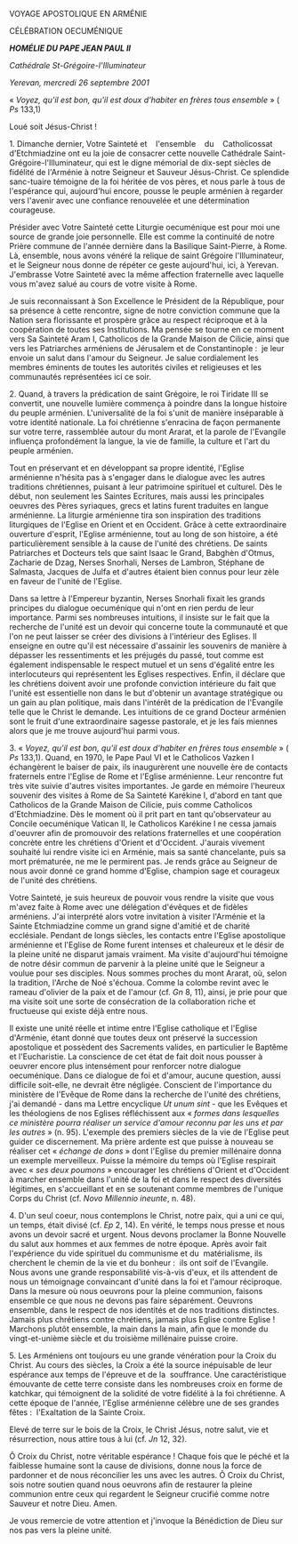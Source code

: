 VOYAGE APOSTOLIQUE EN ARMÉNIE

CÉLÉBRATION OECUMÉNIQUE

***HOMÉLIE DU PAPE JEAN PAUL II***

*Cathédrale St-Grégoire-l'Illuminateur*

*Yerevan, mercredi 26 septembre 2001*

« *Voyez, qu'il est bon, qu'il est doux d'habiter en frères tous ensemble* » ( *Ps* 133,1)

Loué soit Jésus-Christ !

1. Dimanche dernier, Votre Sainteté et    l'ensemble    du    Catholicossat d'Etchmiadzine ont eu la joie de consacrer cette nouvelle Cathédrale Saint-Grégoire-l'Illuminateur, qui est le digne mémorial de dix-sept siècles de fidélité de l'Arménie à notre Seigneur et Sauveur Jésus-Christ. Ce splendide sanc-tuaire témoigne de la foi héritée de vos pères, et nous parle à tous de l'espérance qui, aujourd'hui encore, pousse le peuple arménien à regarder vers l'avenir avec une confiance renouvelée et une détermination courageuse.

Présider avec Votre Sainteté cette Liturgie oecuménique est pour moi une source de grande joie personnelle. Elle est comme la continuité de notre Prière commune de l'année dernière dans la Basilique Saint-Pierre, à Rome. Là, ensemble, nous avons vénéré la relique de saint Grégoire l'Illuminateur, et le Seigneur nous donne de répéter ce geste aujourd'hui, ici, à Yerevan. J'embrasse Votre Sainteté avec la même affection fraternelle avec laquelle vous m'avez salué au cours de votre visite à Rome.

Je suis reconnaissant à Son Excellence le Président de la République, pour sa présence à cette rencontre, signe de notre conviction commune que la Nation sera florissante et prospère grâce au respect réciproque et à la coopération de toutes ses Institutions. Ma pensée se tourne en ce moment vers Sa Sainteté Aram I, Catholicos de la Grande Maison de Cilicie, ainsi que vers les Patriarches arméniens de Jérusalem et de Constantinople :  je leur envoie un salut dans l'amour du Seigneur. Je salue cordialement les membres éminents de toutes les autorités civiles et religieuses et les communautés représentées ici ce soir.

2. Quand, à travers la prédication de saint Grégoire, le roi Tiridate III se convertit, une nouvelle lumière commença à poindre dans la longue histoire du peuple arménien. L'universalité de la foi s'unit de manière inséparable à votre identité nationale. La foi chrétienne s'enracina de façon permanente sur votre terre, rassemblée autour du mont Ararat, et la parole de l'Evangile influença profondément la langue, la vie de famille, la culture et l'art du peuple arménien.

Tout en préservant et en développant sa propre identité, l'Eglise arménienne n'hésita pas à s'engager dans le dialogue avec les autres traditions chrétiennes, puisant à leur patrimoine spirituel et culturel. Dès le début, non seulement les Saintes Ecritures, mais aussi les principales oeuvres des Pères syriaques, grecs et latins furent traduites en langue arménienne. La liturgie arménienne tira son inspiration des traditions liturgiques de l'Eglise en Orient et en Occident. Grâce à cette extraordinaire ouverture d'esprit, l'Eglise arménienne, tout au long de son histoire, a été particulièrement sensible à la cause de l'unité des chrétiens. De saints Patriarches et Docteurs tels que saint Isaac le Grand, Babghèn d'Otmus, Zacharie de Dzag, Nerses Snorhali, Nerses de Lambron, Stéphane de Salmasta, Jacques de Julfa et d'autres étaient bien connus pour leur zèle en faveur de l'unité de l'Eglise.

Dans sa lettre à l'Empereur byzantin, Nerses Snorhali fixait les grands principes du dialogue oecuménique qui n'ont en rien perdu de leur importance. Parmi ses nombreuses intuitions, il insiste sur le fait que la recherche de l'unité est un devoir qui concerne toute la communauté et que l'on ne peut laisser se créer des divisions à l'intérieur des Eglises. Il enseigne en outre qu'il est nécessaire d'assainir les souvenirs de manière à dépasser les ressentiments et les préjugés du passé, tout comme est également indispensable le respect mutuel et un sens d'égalité entre les interlocuteurs qui représentent les Eglises respectives. Enfin, il déclare que les chrétiens doivent avoir une profonde conviction intérieure du fait que l'unité est essentielle non dans le but d'obtenir un avantage stratégique ou un gain au plan politique, mais dans l'intérêt de la prédication de l'Evangile telle que le Christ le demande. Les intuitions de ce grand Docteur arménien sont le fruit d'une extraordinaire sagesse pastorale, et je les fais miennes alors que je me trouve aujourd'hui parmi vous.

3. « *Voyez, qu'il est bon, qu'il est doux d'habiter en frères tous ensemble* » ( *Ps* 133,1). Quand, en 1970, le Pape Paul VI et le Catholicos Vazken I échangèrent le baiser de paix, ils inaugurèrent une nouvelle ère de contacts fraternels entre l'Eglise de Rome et l'Eglise arménienne. Leur rencontre fut très vite suivie d'autres visites importantes. Je garde en mémoire l'heureux souvenir des visites à Rome de Sa Sainteté Karékine I, d'abord en tant que Catholicos de la Grande Maison de Cilicie, puis comme Catholicos d'Etchmiadzine. Dès le moment où il prit part en tant qu'observateur au Concile oecuménique Vatican II, le Catholicos Karékine I ne cessa jamais d'oeuvrer afin de promouvoir des relations fraternelles et une coopération concrète entre les chrétiens d'Orient et d'Occident. J'aurais vivement souhaité lui rendre visite ici en Arménie, mais sa santé chancelante, puis sa mort prématurée, ne me le permirent pas. Je rends grâce au Seigneur de nous avoir donné ce grand homme d'Eglise, champion sage et courageux de l'unité des chrétiens.

Votre Sainteté, je suis heureux de pouvoir vous rendre la visite que vous m'avez faite à Rome avec une délégation d'évêques et de fidèles arméniens. J'ai interprété alors votre invitation à visiter l'Arménie et la Sainte Etchmiadzine comme un grand signe d'amitié et de charité ecclésiale. Pendant de longs siècles, les contacts entre l'Eglise apostolique arménienne et l'Eglise de Rome furent intenses et chaleureux et le désir de la pleine unité ne disparut jamais vraiment. Ma visite d'aujourd'hui témoigne de notre désir commun de parvenir à la pleine unité que le Seigneur a voulue pour ses disciples. Nous sommes proches du mont Ararat, où, selon la tradition, l'Arche de Noé s'échoua. Comme la colombe revint avec le rameau d'olivier de la paix et de l'amour (cf. *Gn* 8, 11), ainsi, je prie pour que ma visite soit une sorte de consécration de la collaboration riche et fructueuse qui existe déjà entre nous.

Il existe une unité réelle et intime entre l'Eglise catholique et l'Eglise d'Arménie, étant donné que toutes deux ont préservé la succession apostolique et possèdent des Sacrements valides, en particulier le Baptême et l'Eucharistie. La conscience de cet état de fait doit nous pousser à oeuvrer encore plus intensément pour renforcer notre dialogue oecuménique. Dans ce dialogue de foi et d'amour, aucune question, aussi difficile soit-elle, ne devrait être négligée. Conscient de l'importance du ministère de l'Evêque de Rome dans la recherche de l'unité des chrétiens, j'ai demandé - dans ma Lettre encyclique *Ut unum sint* - que les Evêques et les théologiens de nos Eglises réfléchissent aux « *formes dans lesquelles ce ministère pourra réaliser un service d'amour reconnu par les uns et par les autres* » (n. 95). L'exemple des premiers siècles de la vie de l'Eglise peut guider ce discernement. Ma prière ardente est que puisse à nouveau se réaliser cet « *échange de dons* » dont l'Eglise du premier millénaire donna un exemple merveilleux. Puisse la mémoire du temps où l'Eglise respirait avec « *ses deux poumons* » encourager les chrétiens d'Orient et d'Occident à marcher ensemble dans l'unité de la foi et dans le respect des diversités légitimes, en s'accueillant et en se soutenant comme membres de l'unique Corps du Christ (cf. *Novo Millennio ineunte*, n. 48).

4. D'un seul coeur, nous contemplons le Christ, notre paix, qui a uni ce qui, un temps, était divisé (cf. *Ep* 2, 14). En vérité, le temps nous presse et nous avons un devoir sacré et urgent. Nous devons proclamer la Bonne Nouvelle du salut aux hommes et aux femmes de notre époque. Après avoir fait l'expérience du vide spirituel du communisme et du  matérialisme, ils cherchent le chemin de la vie et du bonheur :  ils ont soif de l'Evangile. Nous avons une grande responsabilité vis-à-vis d'eux, et ils attendent de nous un témoignage convaincant d'unité dans la foi et l'amour réciproque. Dans la mesure où nous oeuvrons pour la pleine communion, faisons ensemble ce que nous ne devons pas faire séparément. Oeuvrons ensemble, dans le respect de nos identités et de nos traditions distinctes. Jamais plus chrétiens contre chrétiens, jamais plus Eglise contre Eglise ! Marchons plutôt ensemble, la main dans la main, afin que le monde du vingt-et-unième siècle et du troisième millénaire puisse croire.

5. Les Arméniens ont toujours eu une grande vénération pour la Croix du Christ. Au cours des siècles, la Croix a été la source inépuisable de leur espérance aux temps de l'épreuve et de la  souffrance. Une caractéristique émouvante de cette terre consiste dans les nombreuses croix en forme de katchkar, qui témoignent de la solidité de votre fidélité à la foi chrétienne. A cette époque de l'année, l'Eglise arménienne célèbre une de ses grandes fêtes :  l'Exaltation de la Sainte Croix.

Elevé de terre sur le bois de la Croix, le Christ Jésus, notre salut, vie et résurrection, nous attire tous à lui (cf. *Jn* 12, 32).

Ô Croix du Christ, notre véritable espérance ! Chaque fois que le péché et la faiblesse humaine sont la cause de divisions, donne nous la force de pardonner et de nous réconcilier les uns avec les autres. Ô Croix du Christ, sois notre soutien quand nous oeuvrons afin de restaurer la pleine communion entre ceux qui regardent le Seigneur crucifié comme notre Sauveur et notre Dieu. Amen.

Je vous remercie de votre attention et j'invoque la Bénédiction de Dieu sur nos pas vers la pleine unité.